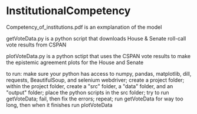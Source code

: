 # InstitutionalCompetency

Competency_of_institutions.pdf is an exmplanation of the model

getVoteData.py is a python script that downloads House & Senate roll-call vote results from CSPAN

plotVoteData.py is a python sctipt that uses the CSPAN vote results to make the epistemic agreement plots for the House and Senate


to run:
make sure your python has access to numpy, pandas, matplotlib, dill, requests, BeautifulSoup, and selenium webdriver; create a project folder; within the project folder, create a "src" folder, a "data" folder, and an "output" folder; 
place the python scripts in the src folder; try to run getVoteData; fail, then fix the errors; repeat; run getVoteData for way too long, then when it finishes run plotVoteData
 
